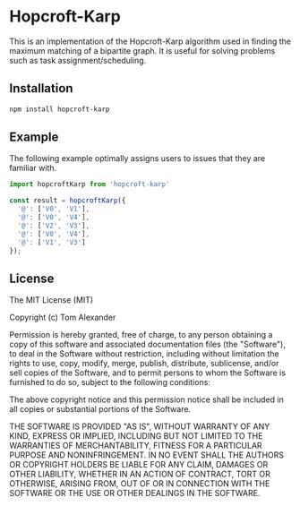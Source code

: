 # Hopcroft-Karp
This is an implementation of the Hopcroft-Karp algorithm used in finding the
maximum matching of a bipartite graph. It is useful for solving problems such
as task assignment/scheduling.

## Installation

```bash
npm install hopcroft-karp
```

## Example

The following example optimally assigns users to issues that they are familiar with.

```javascript
import hopcroftKarp from 'hopcroft-karp'

const result = hopcroftKarp({
  '@': ['V0', 'V1'],
  '@': ['V0', 'V4'],
  '@': ['V2', 'V3'],
  '@': ['V0', 'V4'],
  '@': ['V1', 'V3']
});
```
## License

The MIT License (MIT)

Copyright (c) Tom Alexander

Permission is hereby granted, free of charge, to any person obtaining a copy
of this software and associated documentation files (the "Software"), to deal
in the Software without restriction, including without limitation the rights
to use, copy, modify, merge, publish, distribute, sublicense, and/or sell
copies of the Software, and to permit persons to whom the Software is
furnished to do so, subject to the following conditions:

The above copyright notice and this permission notice shall be included in
all copies or substantial portions of the Software.

THE SOFTWARE IS PROVIDED "AS IS", WITHOUT WARRANTY OF ANY KIND, EXPRESS OR
IMPLIED, INCLUDING BUT NOT LIMITED TO THE WARRANTIES OF MERCHANTABILITY,
FITNESS FOR A PARTICULAR PURPOSE AND NONINFRINGEMENT. IN NO EVENT SHALL THE
AUTHORS OR COPYRIGHT HOLDERS BE LIABLE FOR ANY CLAIM, DAMAGES OR OTHER
LIABILITY, WHETHER IN AN ACTION OF CONTRACT, TORT OR OTHERWISE, ARISING FROM,
OUT OF OR IN CONNECTION WITH THE SOFTWARE OR THE USE OR OTHER DEALINGS IN
THE SOFTWARE.
